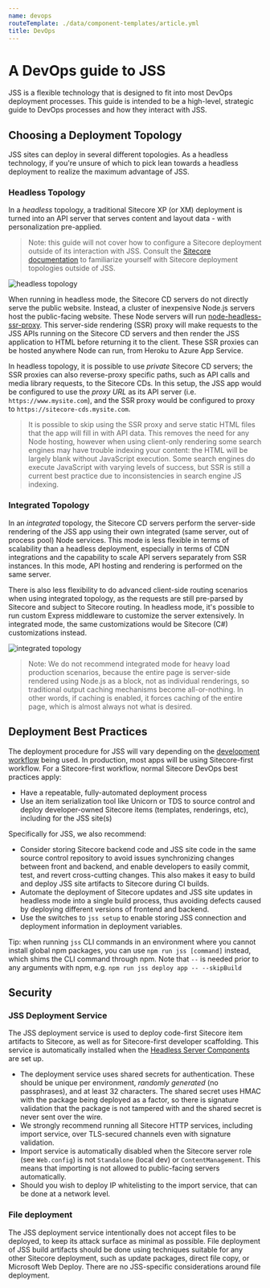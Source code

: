 ```yaml
---
name: devops
routeTemplate: ./data/component-templates/article.yml
title: DevOps
---
```


# A DevOps guide to JSS

JSS is a flexible technology that is designed to fit into most DevOps deployment processes. This guide is intended to be a high-level, strategic guide to DevOps processes and how they interact with JSS.

## Choosing a Deployment Topology

JSS sites can deploy in several different topologies. As a headless technology, if you're unsure of which to pick lean towards a headless deployment to realize the maximum advantage of JSS.

### Headless Topology

In a _headless_ topology, a traditional Sitecore XP (or XM) deployment is turned into an API server that serves content and layout data - with personalization pre-applied.

> Note: this guide will not cover how to configure a Sitecore deployment outside of its interaction with JSS. Consult the [Sitecore documentation](https://doc.sitecore.net) to familiarize yourself with Sitecore deployment topologies outside of JSS.

![headless topology](/assets/img/headless-topology.svg)

When running in headless mode, the Sitecore CD servers do not directly serve the public website. Instead, a cluster of inexpensive Node.js servers host the public-facing website. These Node servers will run [node-headless-ssr-proxy](https://github.com/Sitecore/jss/tree/master/samples/node-headless-ssr-proxy). This server-side rendering (SSR) proxy will make requests to the JSS APIs running on the Sitecore CD servers and then render the JSS application to HTML before returning it to the client. These SSR proxies can be hosted anywhere Node can run, from Heroku to Azure App Service. 

In headless topology, it is possible to use _private_ Sitecore CD servers; the SSR proxies can also reverse-proxy specific paths, such as API calls and media library requests, to the Sitecore CDs. In this setup, the JSS app would be configured to use the _proxy URL_ as its API server (i.e. `https://www.mysite.com`), and the SSR proxy would be configured to proxy to `https://sitecore-cds.mysite.com`.

> It is possible to skip using the SSR proxy and serve static HTML files that the app will fill in with API data. This removes the need for any Node hosting, however when using client-only rendering some search engines may have trouble indexing your content: the HTML will be largely blank without JavaScript execution. Some search engines do execute JavaScript with varying levels of success, but SSR is still a current best practice due to inconsistencies in search engine JS indexing.

### Integrated Topology

In an _integrated_ topology, the Sitecore CD servers perform the server-side rendering of the JSS app using their own integrated (same server, out of process pool) Node services. This mode is less flexible in terms of scalability than a headless deployment, especially in terms of CDN integrations and the capability to scale API servers separately from SSR instances. In this mode, API hosting and rendering is performed on the same server.

There is also less flexibility to do advanced client-side routing scenarios when using integrated topology, as the requests are still pre-parsed by Sitecore and subject to Sitecore routing. In headless mode, it's possible to run custom Express middleware to customize the server extensively. In integrated mode, the same customizations would be Sitecore (C#) customizations instead.

![integrated topology](/assets/img/integrated-topology.svg)

> Note: We do not recommend integrated mode for heavy load production scenarios, because the entire page is server-side rendered using Node.js as a block, not as individual renderings, so traditional output caching mechanisms become all-or-nothing. In other words, if caching is enabled, it forces caching of the entire page, which is almost always not what is desired.

## Deployment Best Practices

The deployment procedure for JSS will vary depending on the [development workflow](/docs/fundamentals/dev-workflows/overview) being used. In production, most apps will be using Sitecore-first workflow. For a Sitecore-first workflow, normal Sitecore DevOps best practices apply:

* Have a repeatable, fully-automated deployment process
* Use an item serialization tool like Unicorn or TDS to source control and deploy developer-owned Sitecore items (templates, renderings, etc), including for the JSS site(s)

Specifically for JSS, we also recommend:

* Consider storing Sitecore backend code and JSS site code in the same source control repository to avoid issues synchronizing changes between front and backend, and enable developers to easily commit, test, and revert cross-cutting changes. This also makes it easy to build and deploy JSS site artifacts to Sitecore during CI builds.
* Automate the deployment of Sitecore updates and JSS site updates in headless mode into a single build process, thus avoiding defects caused by deploying different versions of frontend and backend.
* Use the switches to `jss setup` to enable storing JSS connection and deployment information in deployment variables.

Tip: when running `jss` CLI commands in an environment where you cannot install global npm packages, you can use `npm run jss [command]` instead, which shims the CLI command through npm. Note that `--` is needed prior to any arguments with npm, e.g. `npm run jss deploy app -- --skipBuild`

## Security

### JSS Deployment Service

The JSS deployment service is used to deploy code-first Sitecore item artifacts to Sitecore, as well as for Sitecore-first developer scaffolding. This service is automatically installed when the [Headless Server Components](/docs/getting-started/jss-server-install) are set up.

* The deployment service uses shared secrets for authentication. These should be unique per environment, _randomly generated_ (no passphrases), and at least 32 characters. The shared secret uses HMAC with the package being deployed as a factor, so there is signature validation that the package is not tampered with and the shared secret is never sent over the wire.
* We strongly recommend running all Sitecore HTTP services, including import service, over TLS-secured channels even with signature validation.
* Import service is automatically disabled when the Sitecore server role (see `Web.config`) is not `Standalone` (local dev) or `ContentManagement`. This means that importing is not allowed to public-facing servers automatically.
* Should you wish to deploy IP whitelisting to the import service, that can be done at a network level.

### File deployment

The JSS deployment service intentionally does not accept files to be deployed, to keep its attack surface as minimal as possible. File deployment of JSS build artifacts should be done using techniques suitable for any other Sitecore deployment, such as update packages, direct file copy, or Microsoft Web Deploy. There are no JSS-specific considerations around file deployment.